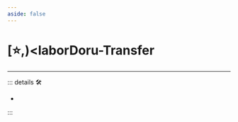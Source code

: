 ```yaml
---
aside: false
---
```

# [⭐,)<laborDoru</labor>-Transfer

---

<!-- =================================================== -->
<!-- =================================================== -->
<!-- =================================================== -->
<!-- =================================================== -->
<!-- =================================================== -->
::: details 🛠

-

:::
